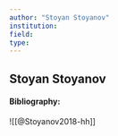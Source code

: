 ```yaml
---
author: "Stoyan Stoyanov"
institution:
field:
type:
---
```


## Stoyan Stoyanov
#### Bibliography:

![[@Stoyanov2018-hh]]
